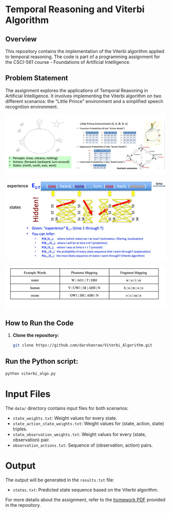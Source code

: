 # Temporal Reasoning and Viterbi Algorithm

## Overview

This repository contains the implementation of the Viterbi algorithm applied to temporal reasoning.
The code is part of a programming assignment for the CSCI-561 course - Foundations of Artificial Intelligence.

## Problem Statement

The assignment explores the applications of Temporal Reasoning in Artificial Intelligence. It involves implementing the Viterbi algorithm on two different scenarios: the "Little Prince" environment and a simplified speech recognition environment.

<p align="center"><img src="LittlePrince.jpeg" alt="littleprince" width="800" /></p>

<p align="center"><img src="Viterbi.jpeg" alt="viterbi" width="800" /></p>

<p align="center"><img src="SpeechRecognition.jpeg" alt="speech" width="800" /></p>

## How to Run the Code

1. **Clone the repository:**

   ```bash
   git clone https://github.com/darshanrao/Viterbi_Algorithm.git

## Run the Python script:

   ```bash
   python viterbi_algo.py
   ```
# Input Files
The `data/` directory contains input files for both scenarios:

- `state_weights.txt`: Weight values for every state.
- `state_action_state_weights.txt`: Weight values for (state, action, state) triples.
- `state_observation_weights.txt`: Weight values for every (state, observation) pair.
- `observation_actions.txt`: Sequence of (observation, action) pairs.

# Output
The output will be generated in the `results.txt` file:

- `states.txt`: Predicted state sequence based on the Viterbi algorithm.


For more details about the assignment, refer to the [homework PDF](https://github.com/darshanrao/Viterbi_Algorithm/blob/main/HW3v0_5%20(1).pdf) provided in the repository.
